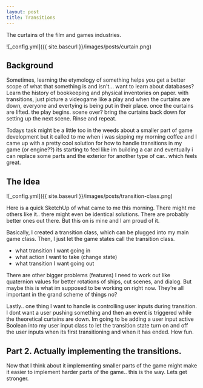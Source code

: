 ```yaml
---
layout: post
title: Transitions
---
```


The curtains of the film and games industries.

![_config.yml]({{ site.baseurl }}/images/posts/curtain.png)

## Background

Sometimes, learning the etymology of something helps you get a better scope of what that something is and isn't… want to learn about databases? Learn the history of bookkeeping and physical inventories on paper. with transitions, just picture a videogame like a play and when the curtains are down, everyone and evertying is being put in their place. once the curtains are lifted. the play begins. scene over? bring the curtains back down for setting up the next scene. Rinse and repeat.

Todays task might be a little too in the weeds about a smaller part of game development but it called to me when i was sipping my morning coffee and I came up with a pretty cool solution for how to handle transitions in my game (or engine??) its starting to feel like im building a car and eventually i can replace some parts and the exterior for another type of car.. which feels great.

## The Idea

![_config.yml]({{ site.baseurl }}/images/posts/transition-class.png)

Here is a quick SketchUp of what came to me this morning. There might me others like it.. there might even be identical solutions. There are probably better ones out there. But this on is mine and I am proud of it.

Basically, I created a transition class, which can be plugged into my main game class. Then, I just let the game states call the transition class.

- what transition I want going in
- what action I want to take (change state)
- what transition I want going out

There are other bigger problems (features) I need to work out like quaternion values for better rotations of ships, cut scenes, and dialog. But maybe this is what im supposed to be working on right now. They’re all important in the grand scheme of things no?

Lastly.. one thing I want to handle is controlling user inputs during transition. I dont want a user pushing something and then an event is triggered while the theoretical curtains are down. Im going to be adding a user input active Boolean into my user input class to let the transition state turn on and off the user inputs when its first transitioning and when it has ended. How fun.

## Part 2. Actually implementing the transitions.

Now that I think about it implementing smaller parts of the game might make it easier to implement harder parts of the game.. this is the way. Lets get stronger.
